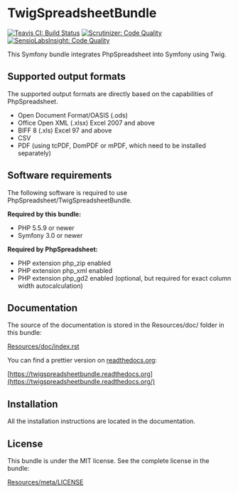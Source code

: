 # TwigSpreadsheetBundle

[![Teavis CI: Build Status](https://travis-ci.org/MewesK/TwigSpreadsheetBundle.png?branch=master)](https://travis-ci.org/MewesK/TwigSpreadsheetBundle)
[![Scrutinizer: Code Quality](https://scrutinizer-ci.com/g/MewesK/TwigSpreadsheetBundle/badges/quality-score.png?b=master)](https://scrutinizer-ci.com/g/MewesK/TwigSpreadsheetBundle/?branch=master)
[![SensioLabsInsight: Code Quality](https://insight.sensiolabs.com/projects/f5c25ebe-0cbc-4be1-a094-4ef87d48ea1b/mini.png)](https://insight.sensiolabs.com/projects/283cfe57-6ee4-4102-8fff-da3f6e668e8f)

This Symfony bundle integrates PhpSpreadsheet into Symfony using Twig.

## Supported output formats

The supported output formats are directly based on the capabilities of PhpSpreadsheet.

 * Open Document Format/OASIS (.ods)
 * Office Open XML (.xlsx) Excel 2007 and above
 * BIFF 8 (.xls) Excel 97 and above
 * CSV
 * PDF (using tcPDF, DomPDF or mPDF, which need to be installed separately)

## Software requirements

The following software is required to use PhpSpreadsheet/TwigSpreadsheetBundle.

**Required by this bundle:**

 * PHP 5.5.9 or newer
 * Symfony 3.0 or newer

**Required by PhpSpreadsheet:**

 * PHP extension php_zip enabled
 * PHP extension php_xml enabled
 * PHP extension php_gd2 enabled (optional, but required for exact column width autocalculation)

## Documentation

The source of the documentation is stored in the Resources/doc/ folder in this bundle:
    
[Resources/doc/index.rst](https://github.com/MewesK/TwigSpreadsheetBundle/blob/master/Resources/doc/index.rst)

You can find a prettier version on [readthedocs.org](httsp://readthedocs.org):

[https://twigspreadsheetbundle.readthedocs.org](https://twigspreadsheetbundle.readthedocs.org/)

## Installation

All the installation instructions are located in the documentation.

## License

This bundle is under the MIT license. See the complete license in the bundle:

[Resources/meta/LICENSE](https://github.com/MewesK/TwigSpreadsheetBundle/blob/master/LICENSE)
